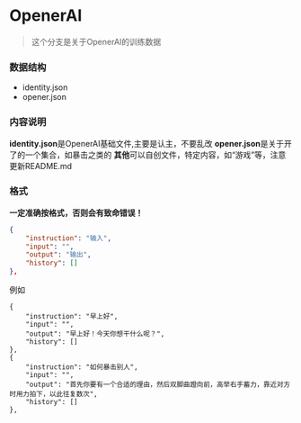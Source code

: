 # OpenerAI
> 这个分支是关于OpenerAI的训练数据

### 数据结构
- identity.json
- opener.json

### 内容说明
**identity.json**是OpenerAI基础文件,主要是认主，不要乱改 
**opener.json**是关于开了的一个集合，如暴击之类的 
**其他**可以自创文件，特定内容，如“游戏”等，注意更新README.md 

### 格式
**一定准确按格式，否则会有致命错误！**
```json
{
    "instruction": "输入",
    "input": "",
    "output": "输出",
    "history": []
},
```
例如
```
{
    "instruction": "早上好",
    "input": "",
    "output": "早上好！今天你想干什么呢？",
    "history": []
},
{
    "instruction": "如何暴击别人",
    "input": "",
    "output": "首先你要有一个合适的理由，然后双脚曲蹬向前，高举右手蓄力，靠近对方时用力拍下，以此往复数次",
    "history": []
},
```
